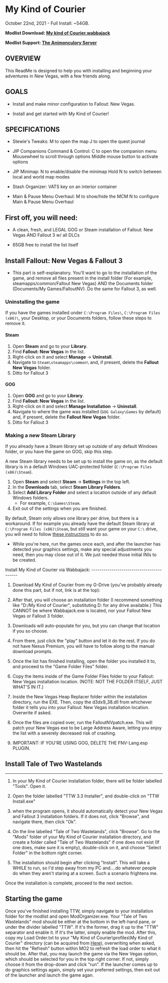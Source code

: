 # My Kind of Courier

October 22nd, 2021 - Full Install: ~54GB.

**Modlist Download: [My kind of Courier.wabbajack](https://drive.google.com/drive/folders/1lYxE8Zg5wcI5Cn6mYuMdVyhRlWGnH8iU)**

**Modlist Support: [The Animonculory Server](https://discord.gg/DffHKcszfg)**


## OVERVIEW

This ReadMe is designed to help you with installing and beginning your adventures in New Vegas, with a few friends along.

## GOALS

-  Install and make minor configuration to Fallout: New Vegas.

-  Install and get started with My Kind of Courier!

## SPECIFICATIONS

- Stewie's Tweaks:
M to open the map
J to open the quest journal

- JIP Companions Command & Control:
C to open the companion menu
Mousewheel to scroll through options
Middle mouse button to activate options

- JIP Minimap:
N to enable/disable the minimap
Hold N to switch between local and world map modes

- Stash Organizer:
VATS key on an interior container

- Main & Pause Menu Overhaul:
M to show/hide the MCM
N to configure Main & Pause Menu Overhaul

## First off, you will need:

-   A clean, fresh, and LEGAL GOG or Steam installation of Fallout: New Vegas AND Fallout 3 w/ all DLCs

-   65GB free to install the list itself

## Install Fallout: New Vegas & Fallout 3

- This part is self-explanatory. You'll want to go to the installation of the game, and remove all files present in the install folder (For example, steamapps/common/Fallout New Vegas) AND the Documents folder (Documents/My Games/FalloutNV). Do the same for Fallout 3, as well.

### Uninstalling the game

If you have the games installed under `C:\Program Files\`, `C:\Program Files (x86)\`, your Desktop, or your Documents folders, follow these steps to remove it.

#### Steam

1. Open **Steam** and go to your **Library**.
2. Find **Fallout: New Vegas** in the list.
3. Right-click on it and select **Manage** -> **Uninstall**.
4. Navigate to `Steam\steamapps\common\` and, if present, delete the **Fallout New Vegas** folder.
5. Ditto for Fallout 3

#### GOG

1. Open **GOG** and go to your **Library**.
2. Find **Fallout: New Vegas** in the list.
3. Right-click on it and select **Manage Installation** -> **Uninstall**.
4. Navigate to where the game was installed (`GOG Galaxy\Games` by default) and, if present, delete the **Fallout New Vegas** folder.
5. Ditto for Fallout 3

### Making a new Steam Library

If you already have a Steam library set up outside of any default Windows folder, or you have the game on GOG, skip this step.

A new Steam library needs to be set up to install the game on, as the default library is in a default Windows UAC-protected folder (`C:\Program Files (x86)\Steam`).

1. Open **Steam** and select **Steam** -> **Settings** in the top left.
2. In the **Downloads** tab, select **Steam Library Folders**.
3. Select **Add Library Folder** and select a location outside of any default Windows folders.
   * For example, `C:\Games\Steam`.
4. Exit out of the settings when you are finished.

By default, Steam only allows one library per drive, but there is a workaround. If for example you already have the default Steam library at `C:\Program Files (x86)\Steam`, but still want your game on your `C:\` drive, you will need to follow [these instructions](https://github.com/LostDragonist/steam-library-setup-tool/wiki/Usage-Guide) to do so.

- While you're here, run the games once each, and after the launcher has detected your graphics settings, make any special adjustments you need, then you may close out of it. We just needed those initial INIs to be created.

Install My Kind of Courier via Wabbajack: 
----------------------------------------- 

1.  Download My Kind of Courier from my G-Drive (you've probably already done this part, but if not, link is at the top): 

2.  After that, you will choose an installation folder (I recommend something like "D:/My Kind of Courier", substituting D: for any drive available.) This CANNOT be where Wabbajack.exe is located, nor your Fallout New Vegas or Fallout 3 folder.

3.  Downloads will auto-populate for you, but you can change that location if you so choose. 

4.  From there, just click the "play" button and let it do the rest. If you do not have Nexus Premium, you will have to follow along to the manual download prompts.

5. Once the list has finished installing, open the folder you installed it to, and proceed to the "Game Folder Files" folder. 

6. Copy the items inside of the Game Folder Files folder to your Fallout: New Vegas installation location. (NOTE: NOT THE FOLDER ITSELF, JUST WHAT'S IN IT.)

7. Inside the New Vegas Heap Replacer folder within the installation directory, run the EXE. Then, copy the d3dx9_38.dll from whichever folder it tells you into your Fallout: New Vegas installation location. Overwrite if asked.

8. Once the files are copied over, run the FalloutNVpatch.exe. This will patch your New Vegas exe to be Large Address Aware, letting you enjoy the list with a severely decreased risk of crashing.

9. IMPORTANT: IF YOU'RE USING GOG, DELETE THE FNV-Lang.esp PLUGIN. 

## Install Tale of Two Wastelands
----------------------------------

1. In your My Kind of Courier installation folder, there will be folder labelled "Tools". Open it.

2. Open the folder labelled "TTW 3.3 Installer", and double-click on "TTW Install.exe"

3. when the program opens, it should automatically detect your New Vegas and Fallout 3 installation folders. If it does not, click "Browse", and navigate there, then click "Ok".

4. On the line labelled "Tale of Two Wastelands", click "Browse". Go to the "Mods" folder of your My Kind of Courier installation directory, and create a folder called "Tale of Two Wastelands" if one does not exist (If one does, make sure it is empty), double-click on it, and choose "Select Folder" in the bottom right corner.

5. The installation should begin after clicking "Install". This will take a WHILE to run, so I'd step away from my PC and....do whatever people do when they aren't staring at a screen. Such a scenario frightens me.

Once the installation is complete, proceed to the next section.

## Starting the game

Once you've finished installing TTW, simply navigate to your installation folder for the modlist and open ModOrganizer.exe. Your "Tale of Two Wastelands" mod should be either at the bottom in the left-hand pane, or under the divider labelled "TTW". If it's the former, drag it up to the "TTW" separator and enable it. If it's the latter, simply enable the mod. After this, copy my Load Order.txt to your "My Kind of Courier\profiles\My Kind of Courier" directory (can be acquired from [Here](https://github.com/Patchier/No-Not-Vegas/blob/main/loadorder.txt)), overwriting when asked, then hit the "Refresh" button within MO2 to refresh the load order to what it should be. After that, you may launch the game via the New Vegas option, which should be selected for you in the top right corner. If not, simply choose it from the drop-down and click "run". If the launcher comes up to do graphics settings again, simply set your preferred settings, then exit out of the launcher and launch the game agan.
